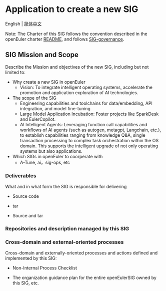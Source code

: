 
# Application to create a new SIG
English | [简体中文](./sig-intelligence_cn.md)


Note: The Charter of this SIG follows the convention described in the openEuler charter [README](/en/governance/README.md), and follows [SIG-governance](/en/technical-committee/governance/SIG-governance.md).

## SIG Mission and Scope

Describe the Mission and objectives of the new SIG, including but not limited to:

- Why create a new SIG in openEuler
    - Vision: To integrate intelligent operating systems, accelerate the promotion and application exploration of AI technologies.
- The scope of the SIG
    - Engineering capabilities and toolchains for data/embedding, API integration, and model fine-tuning
    - Large Model Application Incubation: Foster projects like SparkDesk and EulerCopilot.
    - AI Intelligent Agents: Leveraging function call capabilities and workflows of AI agents (such as autogen, metagpt, Langchain, etc.), to establish capabilities ranging from knowledge Q&A, single transaction processing to complex task orchestration within the OS domain. This supports the intelligent upgrade of not only operating systems but also applications.
- Which SIGs in openEuler to coorperate with
    - A-Tune, ai，sig-ops, etc


### Deliverables

What and in what form the SIG is responsible for delivering
 
- Source code

- tar

- Source and tar
 

### Repositories and description managed by this SIG


### Cross-domain and external-oriented processes

Cross-domain and externally-oriented processes and actions defined and implemented by this SIG:

- Non-Internal Process Checklist

- The organization guidance plan for the entire openEulerSIG owned by this SIG, etc.

